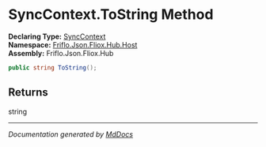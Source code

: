 ﻿<!--  
  <auto-generated>   
    The contents of this file were generated by a tool.  
    Changes to this file may be list if the file is regenerated  
  </auto-generated>   
-->

# SyncContext.ToString Method

**Declaring Type:** [SyncContext](../index.md)  
**Namespace:** [Friflo.Json.Fliox.Hub.Host](../../index.md)  
**Assembly:** Friflo.Json.Fliox.Hub

```csharp
public string ToString();
```

## Returns

string

___

*Documentation generated by [MdDocs](https://github.com/ap0llo/mddocs)*
